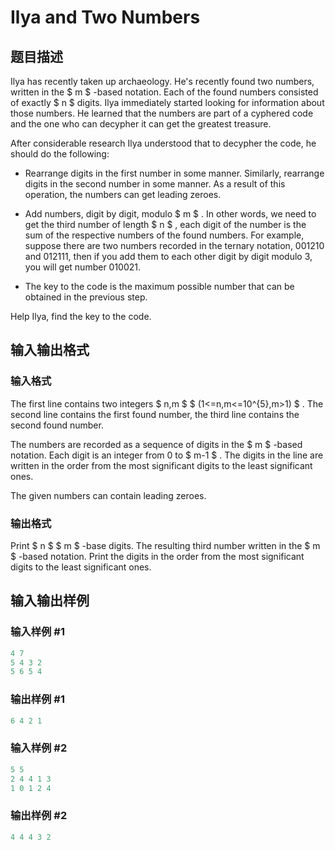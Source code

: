 # Ilya and Two Numbers

## 题目描述

Ilya has recently taken up archaeology. He's recently found two numbers, written in the $ m $ -based notation. Each of the found numbers consisted of exactly $ n $ digits. Ilya immediately started looking for information about those numbers. He learned that the numbers are part of a cyphered code and the one who can decypher it can get the greatest treasure.

After considerable research Ilya understood that to decypher the code, he should do the following:

- Rearrange digits in the first number in some manner. Similarly, rearrange digits in the second number in some manner. As a result of this operation, the numbers can get leading zeroes.

- Add numbers, digit by digit, modulo $ m $ . In other words, we need to get the third number of length $ n $ , each digit of the number is the sum of the respective numbers of the found numbers. For example, suppose there are two numbers recorded in the ternary notation, 001210 and 012111, then if you add them to each other digit by digit modulo 3, you will get number 010021.

- The key to the code is the maximum possible number that can be obtained in the previous step.

Help Ilya, find the key to the code.

## 输入输出格式

### 输入格式

The first line contains two integers $ n,m $ $ (1<=n,m<=10^{5},m&gt;1) $ . The second line contains the first found number, the third line contains the second found number.

The numbers are recorded as a sequence of digits in the $ m $ -based notation. Each digit is an integer from 0 to $ m-1 $ . The digits in the line are written in the order from the most significant digits to the least significant ones.

The given numbers can contain leading zeroes.

### 输出格式

Print $ n $ $ m $ -base digits. The resulting third number written in the $ m $ -based notation. Print the digits in the order from the most significant digits to the least significant ones.

## 输入输出样例

### 输入样例 #1

```cpp
4 7
5 4 3 2
5 6 5 4

```
### 输出样例 #1

```cpp
6 4 2 1 

```
### 输入样例 #2

```cpp
5 5
2 4 4 1 3
1 0 1 2 4

```
### 输出样例 #2

```cpp
4 4 4 3 2 

```
